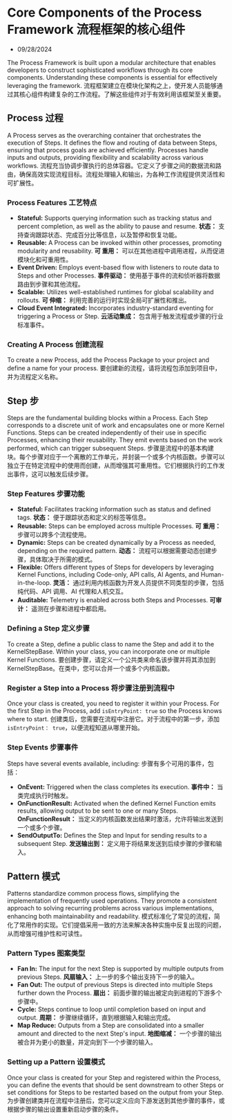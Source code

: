 # Core Components of the Process Framework 流程框架的核心组件

- 09/28/2024

The Process Framework is built upon a modular architecture that enables developers to construct sophisticated workflows through its core components. Understanding these components is essential for effectively leveraging the framework.
流程框架建立在模块化架构之上，使开发人员能够通过其核心组件构建复杂的工作流程。了解这些组件对于有效利用该框架至关重要。



## Process  过程

A Process serves as the overarching container that orchestrates the execution of Steps. It defines the flow and routing of data between Steps, ensuring that process goals are achieved efficiently. Processes handle inputs and outputs, providing flexibility and scalability across various workflows.
流程充当协调步骤执行的总体容器。它定义了步骤之间的数据流和路由，确保高效实现流程目标。流程处理输入和输出，为各种工作流程提供灵活性和可扩展性。



### Process Features  工艺特点

- **Stateful:** Supports querying information such as tracking status and percent completion, as well as the ability to pause and resume.
  **状态：** 支持查询跟踪状态、完成百分比等信息，以及暂停和恢复功能。
- **Reusable:** A Process can be invoked within other processes, promoting modularity and reusability.
  **可 重用：** 可以在其他进程中调用进程，从而促进模块化和可重用性。
- **Event Driven:** Employs event-based flow with listeners to route data to Steps and other Processes.
  **事件驱动：** 使用基于事件的流和侦听器将数据路由到步骤和其他流程。
- **Scalable:** Utilizes well-established runtimes for global scalability and rollouts.
  **可 伸缩：** 利用完善的运行时实现全局可扩展性和推出。
- **Cloud Event Integrated:** Incorporates industry-standard eventing for triggering a Process or Step.
  **云活动集成：** 包含用于触发流程或步骤的行业标准事件。



### Creating A Process  创建流程

To create a new Process, add the Process Package to your project and define a name for your process.
要创建新的流程，请将流程包添加到项目中，并为流程定义名称。



## Step  步

Steps are the fundamental building blocks within a Process. Each Step corresponds to a discrete unit of work and encapsulates one or more Kernel Functions. Steps can be created independently of their use in specific Processes, enhancing their reusability. They emit events based on the work performed, which can trigger subsequent Steps.
步骤是流程中的基本构建块。每个步骤对应于一个离散的工作单元，并封装一个或多个内核函数。步骤可以独立于在特定流程中的使用而创建，从而增强其可重用性。它们根据执行的工作发出事件，这可以触发后续步骤。



### Step Features  步骤功能

- **Stateful:** Facilitates tracking information such as status and defined tags.
  **状态：** 便于跟踪状态和定义的标签等信息。
- **Reusable:** Steps can be employed across multiple Processes.
  **可 重用：** 步骤可以跨多个流程使用。
- **Dynamic:** Steps can be created dynamically by a Process as needed, depending on the required pattern.
  **动态：** 流程可以根据需要动态创建步骤，具体取决于所需的模式。
- **Flexible:** Offers different types of Steps for developers by leveraging Kernel Functions, including Code-only, API calls, AI Agents, and Human-in-the-loop.
  **灵活：** 通过利用内核函数为开发人员提供不同类型的步骤，包括纯代码、API 调用、AI 代理和人机交互。
- **Auditable:** Telemetry is enabled across both Steps and Processes.
  **可审计：** 遥测在步骤和进程中都启用。



### Defining a Step  定义步骤

To create a Step, define a public class to name the Step and add it to the KernelStepBase. Within your class, you can incorporate one or multiple Kernel Functions.
要创建步骤，请定义一个公共类来命名该步骤并将其添加到 KernelStepBase。在类中，您可以合并一个或多个内核函数。



### Register a Step into a Process 将步骤注册到流程中

Once your class is created, you need to register it within your Process. For the first Step in the Process, add `isEntryPoint: true` so the Process knows where to start.
创建类后，您需要在流程中注册它。对于流程中的第一步，添加 `isEntryPoint： true`，以便流程知道从哪里开始。



### Step Events  步骤事件

Steps have several events available, including:
步骤有多个可用的事件，包括：

- **OnEvent:** Triggered when the class completes its execution.
  **事件中：** 当类完成执行时触发。
- **OnFunctionResult:** Activated when the defined Kernel Function emits results, allowing output to be sent to one or many Steps.
  **OnFunctionResult：** 当定义的内核函数发出结果时激活，允许将输出发送到一个或多个步骤。
- **SendOutputTo:** Defines the Step and Input for sending results to a subsequent Step.
  **发送输出到：** 定义用于将结果发送到后续步骤的步骤和输入。



## Pattern  模式

Patterns standardize common process flows, simplifying the implementation of frequently used operations. They promote a consistent approach to solving recurring problems across various implementations, enhancing both maintainability and readability.
模式标准化了常见的流程，简化了常用作的实现。它们提倡采用一致的方法来解决各种实施中反复出现的问题，从而增强可维护性和可读性。



### Pattern Types  图案类型

- **Fan In:** The input for the next Step is supported by multiple outputs from previous Steps.
  **风扇输入：** 上一步的多个输出支持下一步的输入。
- **Fan Out:** The output of previous Steps is directed into multiple Steps further down the Process.
  **扇出：** 前面步骤的输出被定向到进程的下游多个步骤中。
- **Cycle:** Steps continue to loop until completion based on input and output.
  **周期：** 步骤继续循环，直到根据输入和输出完成。
- **Map Reduce:** Outputs from a Step are consolidated into a smaller amount and directed to the next Step's input.
  **地图缩减：** 一个步骤的输出被合并为更小的数量，并定向到下一个步骤的输入。



### Setting up a Pattern  设置模式

Once your class is created for your Step and registered within the Process, you can define the events that should be sent downstream to other Steps or set conditions for Steps to be restarted based on the output from your Step.
为步骤创建类并在流程中注册后，您可以定义应向下游发送到其他步骤的事件，或根据步骤的输出设置重新启动步骤的条件。